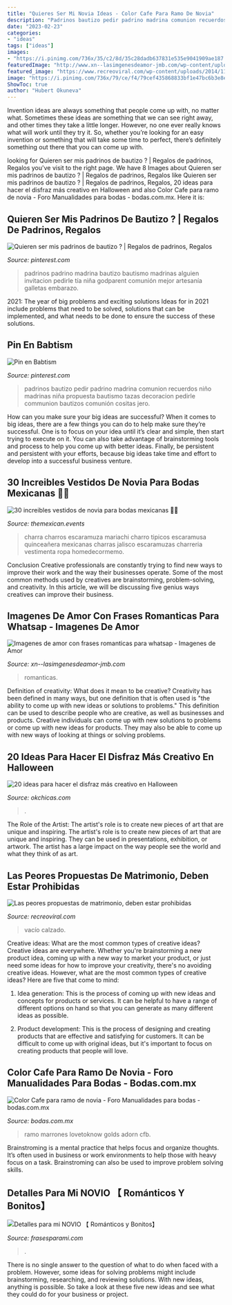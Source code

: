```yaml
---
title: "Quieres Ser Mi Novia Ideas - Color Cafe Para Ramo De Novia"
description: "Padrinos bautizo pedir padrino madrina comunion recuerdos niño madrinas niña propuesta bautismo tazas decoracion pedirle communion bautizos comunión cositas jero"
date: "2023-02-23"
categories:
- "ideas"
tags: ["ideas"]
images:
- "https://i.pinimg.com/736x/35/c2/8d/35c28dadb637831e535e9041909ae187.jpg"
featuredImage: "http://www.xn--lasimgenesdeamor-jmb.com/wp-content/uploads/2017/05/frases-romanticas-para-whatsapp.jpg"
featured_image: "https://www.recreoviral.com/wp-content/uploads/2014/11/insolitos-pedidos-de-matrimonio-4.jpg"
image: "https://i.pinimg.com/736x/79/ce/f4/79cef435868833bf1e47bc6b3e8e12b3.jpg"
ShowToc: true
author: "Hubert Okuneva"
---
```



Invention ideas are always something that people come up with, no matter what. Sometimes these ideas are something that we can see right away, and other times they take a little longer. However, no one ever really knows what will work until they try it. So, whether you’re looking for an easy invention or something that will take some time to perfect, there’s definitely something out there that you can come up with.

	

		
looking for Quieren ser mis padrinos de bautizo ? | Regalos de padrinos, Regalos you've visit to the right page. We have 8 Images about Quieren ser mis padrinos de bautizo ? | Regalos de padrinos, Regalos like Quieren ser mis padrinos de bautizo ? | Regalos de padrinos, Regalos, 20 ideas para hacer el disfraz más creativo en Halloween and also Color Cafe para ramo de novia - Foro Manualidades para bodas - bodas.com.mx. Here it is:
		
    
## Quieren Ser Mis Padrinos De Bautizo ? | Regalos De Padrinos, Regalos

<img loading=lazy src="https://i.pinimg.com/736x/35/c2/8d/35c28dadb637831e535e9041909ae187.jpg" onerror="this.onerror=null;this.src='https://tse3.mm.bing.net/th?id=OIP.3ScQyddwGPD-MWGXzqdqZAHaJ3&amp;pid=15.1';" alt="Quieren ser mis padrinos de bautizo ? | Regalos de padrinos, Regalos">

_Source: pinterest.com_

>padrinos padrino madrina bautizo bautismo madrinas alguien invitacion pedirle tía niña godparent comunión mejor artesanía galletas embarazo. 

	

2021: The year of big problems and exciting solutions
Ideas for in 2021 include problems that need to be solved, solutions that can be implemented, and what needs to be done to ensure the success of these solutions.

    
## Pin En Babtism

<img loading=lazy src="https://i.pinimg.com/736x/79/ce/f4/79cef435868833bf1e47bc6b3e8e12b3.jpg" onerror="this.onerror=null;this.src='https://tse4.mm.bing.net/th?id=OIP._rCnrNv96ybBvoOayqyTngHaJ4&amp;pid=15.1';" alt="Pin en Babtism">

_Source: pinterest.com_

>padrinos bautizo pedir padrino madrina comunion recuerdos niño madrinas niña propuesta bautismo tazas decoracion pedirle communion bautizos comunión cositas jero. 

	

How can you make sure your big ideas are successful?
When it comes to big ideas, there are a few things you can do to help make sure they’re successful. One is to focus on your idea until it’s clear and simple, then start trying to execute on it. You can also take advantage of brainstorming tools and process to help you come up with better ideas. Finally, be persistent and persistent with your efforts, because big ideas take time and effort to develop into a successful business venture.

    
## 30 Increibles Vestidos De Novia Para Bodas Mexicanas 👗👰

<img loading=lazy src="https://themexican.events/wp-content/uploads/2020/02/charro01.jpg" onerror="this.onerror=null;this.src='https://tse4.mm.bing.net/th?id=OIP.nJMqLDOLvDYsuTA8A9SRQgHaNK&amp;pid=15.1';" alt="30 increibles vestidos de novia para bodas mexicanas 👗👰">

_Source: themexican.events_

>charra charros escaramuza mariachi charro tipicos escaramusa quinceañera mexicanas charras jalisco escaramuzas charreria vestimenta ropa homedecormemo. 

	

Conclusion
Creative professionals are constantly trying to find new ways to improve their work and the way their businesses operate. Some of the most common methods used by creatives are brainstorming, problem-solving, and creativity. In this article, we will be discussing five genius ways creatives can improve their business.

    
## Imagenes De Amor Con Frases Romanticas Para Whatsap - Imagenes De Amor

<img loading=lazy src="http://www.xn--lasimgenesdeamor-jmb.com/wp-content/uploads/2017/05/frases-romanticas-para-whatsapp.jpg" onerror="this.onerror=null;this.src='https://tse2.mm.bing.net/th?id=OIP.XQ88W1tJPBEtAHvtVG2PNAHaFr&amp;pid=15.1';" alt="Imagenes de amor con frases romanticas para whatsap - Imagenes de Amor">

_Source: xn--lasimgenesdeamor-jmb.com_

>romanticas. 

	

Definition of creativity: What does it mean to be creative?
Creativity has been defined in many ways, but one definition that is often used is "the ability to come up with new ideas or solutions to problems." This definition can be used to describe people who are creative, as well as businesses and products. Creative individuals can come up with new solutions to problems or come up with new ideas for products. They may also be able to come up with new ways of looking at things or solving problems.

    
## 20 Ideas Para Hacer El Disfraz Más Creativo En Halloween

<img loading=lazy src="https://www.okchicas.com/wp-content/uploads/2016/10/Disfraces-originales-34-1.jpg" onerror="this.onerror=null;this.src='https://tse1.mm.bing.net/th?id=OIP._rVulCB_VPwZ3giuRMFVIwHaJ4&amp;pid=15.1';" alt="20 ideas para hacer el disfraz más creativo en Halloween">

_Source: okchicas.com_

>. 

	

The Role of the Artist: The artist's role is to create new pieces of art that are unique and inspiring.
The artist's role is to create new pieces of art that are unique and inspiring. They can be used in presentations, exhibition, or artwork. The artist has a large impact on the way people see the world and what they think of as art.

    
## Las Peores Propuestas De Matrimonio, Deben Estar Prohibidas

<img loading=lazy src="https://www.recreoviral.com/wp-content/uploads/2014/11/insolitos-pedidos-de-matrimonio-4.jpg" onerror="this.onerror=null;this.src='https://tse1.mm.bing.net/th?id=OIP.4E-pedvki2CHPQlnjWdhDwHaFi&amp;pid=15.1';" alt="Las peores propuestas de matrimonio, deben estar prohibidas">

_Source: recreoviral.com_

>vacío calzado. 

	

Creative ideas: What are the most common types of creative ideas?
Creative ideas are everywhere. Whether you're brainstorming a new product idea, coming up with a new way to market your product, or just need some ideas for how to improve your creativity, there's no avoiding creative ideas. However, what are the most common types of creative ideas? Here are five that come to mind: 
1. Idea generation: This is the process of coming up with new ideas and concepts for products or services. It can be helpful to have a range of different options on hand so that you can generate as many different ideas as possible.

2. Product development: This is the process of designing and creating products that are effective and satisfying for customers. It can be difficult to come up with original ideas, but it's important to focus on creating products that people will love.


    
## Color Cafe Para Ramo De Novia - Foro Manualidades Para Bodas - Bodas.com.mx

<img loading=lazy src="https://cdn0.bodas.com.mx/usr/9/1/3/3/cfb_200172.jpg" onerror="this.onerror=null;this.src='https://tse3.mm.bing.net/th?id=OIP.El9yAekvqeC3Ea-_1fQsmQAAAA&amp;pid=15.1';" alt="Color Cafe para ramo de novia - Foro Manualidades para bodas - bodas.com.mx">

_Source: bodas.com.mx_

>ramo marrones lovetoknow golds adorn cfb. 

	

Brainstroming is a mental practice that helps focus and organize thoughts. It’s often used in business or work environments to help those with heavy focus on a task. Brainstroming can also be used to improve problem solving skills.

    
## Detalles Para Mi NOVIO 【 Románticos Y Bonitos】

<img loading=lazy src="https://frasesparami.com/wp-content/uploads/2020/02/detalles-para-mi-novio-de-amor-225x300.jpg" onerror="this.onerror=null;this.src='https://tse2.mm.bing.net/th?id=OIP.qN__FOc7bWrEJ6rkupOynQAAAA&amp;pid=15.1';" alt="Detalles para mi NOVIO 【 Románticos y Bonitos】">

_Source: frasesparami.com_

>. 

	

There is no single answer to the question of what to do when faced with a problem. However, some ideas for solving problems might include brainstorming, researching, and reviewing solutions. With new ideas, anything is possible. So take a look at these five new ideas and see what they could do for your business or project.

